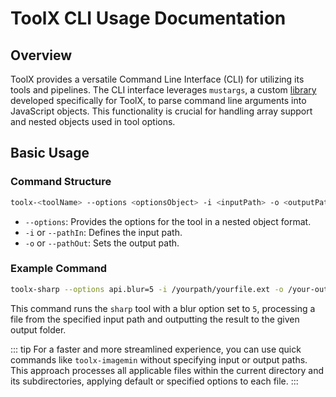 # ToolX CLI Usage Documentation

## Overview

ToolX provides a versatile Command Line Interface (CLI) for utilizing its tools and pipelines. The CLI interface leverages `mustargs`, a custom [library](https://github.com/toolx-dev/mustargs) developed specifically for ToolX, to parse command line arguments into JavaScript objects. This functionality is crucial for handling array support and nested objects used in tool options.

## Basic Usage

### Command Structure

```sh
toolx-<toolName> --options <optionsObject> -i <inputPath> -o <outputPath>
```

- `--options`: Provides the options for the tool in a nested object format.
- `-i` or `--pathIn`: Defines the input path.
- `-o` or `--pathOut`: Sets the output path.

### Example Command

```sh
toolx-sharp --options api.blur=5 -i /yourpath/yourfile.ext -o /your-output-folder
```

This command runs the `sharp` tool with a blur option set to `5`, processing a file from the specified input path and outputting the result to the given output folder.

::: tip
For a faster and more streamlined experience, you can use quick commands like `toolx-imagemin` without specifying input or output paths. This approach processes all applicable files within the current directory and its subdirectories, applying default or specified options to each file.
:::
